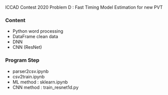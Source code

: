 ICCAD Contest 2020 Problem D
: Fast Timing Model Estimation for new PVT

### Content
* Python word processing
* DataFrame clean data
* DNN 
* CNN (ResNet)

### Program Step
* parser2csv.ipynb
* csv2train.ipynb
* ML method : sklearn.ipynb
* CNN method : train_resnet1d.py
